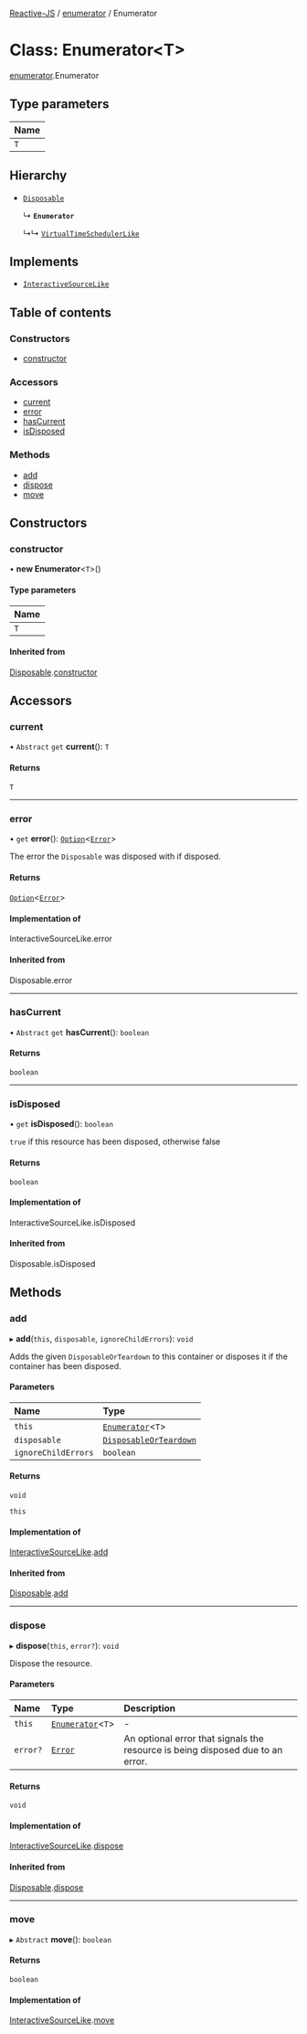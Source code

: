 [Reactive-JS](../README.md) / [enumerator](../modules/enumerator.md) / Enumerator

# Class: Enumerator<T\>

[enumerator](../modules/enumerator.md).Enumerator

## Type parameters

| Name |
| :------ |
| `T` |

## Hierarchy

- [`Disposable`](disposable.Disposable.md)

  ↳ **`Enumerator`**

  ↳↳ [`VirtualTimeSchedulerLike`](../interfaces/scheduler.VirtualTimeSchedulerLike.md)

## Implements

- [`InteractiveSourceLike`](../interfaces/interactiveSource.InteractiveSourceLike.md)

## Table of contents

### Constructors

- [constructor](enumerator.Enumerator.md#constructor)

### Accessors

- [current](enumerator.Enumerator.md#current)
- [error](enumerator.Enumerator.md#error)
- [hasCurrent](enumerator.Enumerator.md#hascurrent)
- [isDisposed](enumerator.Enumerator.md#isdisposed)

### Methods

- [add](enumerator.Enumerator.md#add)
- [dispose](enumerator.Enumerator.md#dispose)
- [move](enumerator.Enumerator.md#move)

## Constructors

### constructor

• **new Enumerator**<`T`\>()

#### Type parameters

| Name |
| :------ |
| `T` |

#### Inherited from

[Disposable](disposable.Disposable.md).[constructor](disposable.Disposable.md#constructor)

## Accessors

### current

• `Abstract` `get` **current**(): `T`

#### Returns

`T`

___

### error

• `get` **error**(): [`Option`](../modules/option.md#option)<[`Error`](../interfaces/disposable.Error.md)\>

The error the `Disposable` was disposed with if disposed.

#### Returns

[`Option`](../modules/option.md#option)<[`Error`](../interfaces/disposable.Error.md)\>

#### Implementation of

InteractiveSourceLike.error

#### Inherited from

Disposable.error

___

### hasCurrent

• `Abstract` `get` **hasCurrent**(): `boolean`

#### Returns

`boolean`

___

### isDisposed

• `get` **isDisposed**(): `boolean`

`true` if this resource has been disposed, otherwise false

#### Returns

`boolean`

#### Implementation of

InteractiveSourceLike.isDisposed

#### Inherited from

Disposable.isDisposed

## Methods

### add

▸ **add**(`this`, `disposable`, `ignoreChildErrors`): `void`

Adds the given `DisposableOrTeardown` to this container or disposes it if the container has been disposed.

#### Parameters

| Name | Type |
| :------ | :------ |
| `this` | [`Enumerator`](enumerator.Enumerator.md)<`T`\> |
| `disposable` | [`DisposableOrTeardown`](../modules/disposable.md#disposableorteardown) |
| `ignoreChildErrors` | `boolean` |

#### Returns

`void`

`this`

#### Implementation of

[InteractiveSourceLike](../interfaces/interactiveSource.InteractiveSourceLike.md).[add](../interfaces/interactiveSource.InteractiveSourceLike.md#add)

#### Inherited from

[Disposable](disposable.Disposable.md).[add](disposable.Disposable.md#add)

___

### dispose

▸ **dispose**(`this`, `error?`): `void`

Dispose the resource.

#### Parameters

| Name | Type | Description |
| :------ | :------ | :------ |
| `this` | [`Enumerator`](enumerator.Enumerator.md)<`T`\> | - |
| `error?` | [`Error`](../interfaces/disposable.Error.md) | An optional error that signals the resource is being disposed due to an error. |

#### Returns

`void`

#### Implementation of

[InteractiveSourceLike](../interfaces/interactiveSource.InteractiveSourceLike.md).[dispose](../interfaces/interactiveSource.InteractiveSourceLike.md#dispose)

#### Inherited from

[Disposable](disposable.Disposable.md).[dispose](disposable.Disposable.md#dispose)

___

### move

▸ `Abstract` **move**(): `boolean`

#### Returns

`boolean`

#### Implementation of

[InteractiveSourceLike](../interfaces/interactiveSource.InteractiveSourceLike.md).[move](../interfaces/interactiveSource.InteractiveSourceLike.md#move)
